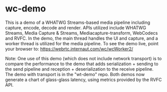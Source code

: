 # wc-demo
This is a demo of a WHATWG Streams-based media pipeline including capture, encode, decode and render. 
APIs utilized include WHATWG Streams, Media Capture & Streams, Mediacapture-transform, WebCodecs and RVFC.
In the demo, the main thread handles the UI and capture, and a worker thread is utilized for the media pipeline. 
To see the demo live, point your browser to:  https://webrtc.internaut.com/wc/wcWorker2/

Note: One use of this demo (which does not include network transport) is to compare the performance to the
demo that adds serialization + sending to the send pipeline and reception + deserialization to the receive
pipeline.  The demo with transport is in the "wt-demo" repo.  Both demos now generate a chart of glass-glass
latency, using metrics provided by the RVFC API. 
